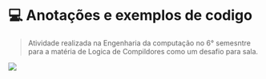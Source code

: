 # 💻 **Anotações e exemplos de codigo**
> Atividade realizada na Engenharia da computação no 6° semesntre para a matéria de Logica de Compildores como um desafio para sala.


<img src="https://www.fightersgeneration.com/nf9/game/stage/ss5special-stage-dojo2.gif">
